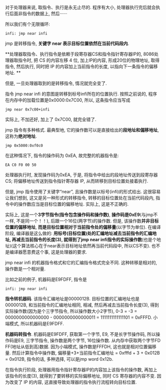对于处理器来说, 取指令、执行是永无止尽的. 程序有大小, 处理器执行完后就会执行后面非指令的数据上, 然后······

所以我们有个无限循环: 

```
infi: jmp near infi
```

jmp 是转移指令, **关键字 near 表示目标位置依然在当前代码段内**. 

**处理器取指令、执行指令是依赖于段寄存器CS和指令指针寄存器IP的, 8086处理器取指令时, 把 CS 的内容左移 4 位, 加上IP的内容, 形成20位的物理地址, 取得指令, 然后执行, 同时把 IP 的内容加上当前指令的长度, 以指向下一条指令的偏移地址. **

但是, 一旦处理器取到的是转移指令, 情况就完全变了. 

指令 jmp near infi 的意图是转移到标号infi所在的位置执行. 按照之前说的, 程序在内存中的加载位置是0x0000:0x7C00, 所以, 这条指令应当写成

```
jmp near 0x7c00+infi
```

实际上, 不加还好, 加上了 0x7C00, 就完全错了. 

jmp 指令有多种格式. 最典型地, 它的操作数可以是直接给出的**段地址和偏移地址**, 这称为**绝对地址**. 

```
jmp 0x5000:0xf0c0
```

在这种情况下, 指令的操作码为 0xEA, 故完整的机器指令是: 

```
EA C0 F0 00 50
```

处理器执行时, 发现操作码为0xEA, 于是, 将指令中给出的段地址传送到段寄存器CS; 将偏移地址传送到指令指针寄存器 IP, 从而转移到目标位置处接着执行. 

但是, jmp 指令使用了关键字“near”, 且操作数是以标号(infi)的形式给出. 这很容易让我们想到, 这又是另一种形式的转移指令, 转移的目标位置处在当前代码段内, 指令中的操作数应当是目标位置的偏移地址. 实际上, 这是不正确的. 

实际上, 这是一个**3字节指令(指令包含操作码和操作数)**, **操作码是0xE9**(与jmp不一样, 不是同一个！！), 后跟一个16位(两字节)的操作数. 但是, 该操作数**并非目标位置的偏移地址**, **而是目标位置相对于当前指令处的偏移量**(以字节为单位). 在编译阶段, 编译器是这么做的: **用标号(目标位置)处的汇编地址减去当前指令的汇编地址, 再减去当前指令的长度(3), 就得到了jmp near infi指令的实际操作数**(也是个地址)(这个算法核心在于near表示目标地址依然再当前代码段中, 所以CS不变). 也不是编译器愿意费这个事, 这是处理器的要求. 

jmp near infi 的机器指令格式和它的汇编指令格式完全不同. 这种转移是相对的, 操作数是一个相对量. 

比如之前的例子, 机器码是E9FDFF, 指令是

```
infi: jmp near infi
```

**指令转机器码**. 该指令汇编地址是0000012B. 目标位置的汇编地址也是0000012B, 和当前指令的汇编地址相同, 相减, 然后再减去当前指令长度(3), 得到实际操作数(因为是个三字节指令, 所以操作数大小2字节), 0-3 = -3 = 0000000000000000 - 0000000000000011 = 1111111111111101 = 0xFFFD. 小端模式, 所以机器码是E9FDFF. 

**机器码转指令**. 机器码是E9FDFF, 获取第一个字节, E9, 不是长字节操作码, 所以操作码是E9, 三字节指令, 操作数是两个字节, 16位操作数. 从内存中获取两个字节FD FF(地址从低到高)数据. 因为小端模式, 操作数是FFFDH, 这也就是相对位置偏移量. 然后计算指令中操作数, 偏移量+3+当前指令汇编地址 = 0xfffd + 3 + 0x012B = 0x012B, 指令的话, 多种选择, 可以是jmp word 0x12b. 

在指令执行阶段, 处理器用指令指针寄存器IP的内容加上该指令的操作数, 再加上该指令的长度(3), 就得到了要转移的实际偏移地址, 同时 CS 寄存器的内容不变. 因为改变了 IP 的内容, 这直接导致处理器的指令执行流程转向目标位置. 